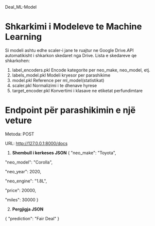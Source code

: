 Deal_ML-Model

# Shkarkimi i Modeleve te Machine Learning
Si modeli ashtu edhe scaler-i jane te ruajtur ne Google Drive.API automatikisht i shkarkon skedaret nga Drive.
Lista e skedareve qe shkarkohen:
1. label_encoders.pkl	Encode kategorite per neo_make, neo_model, etj.
2. labels_model.pkl	Modeli kryesor per parashikime
3. model.pkl	Reference per ml_model(statistikat)
4. scaler.pkl	Normalizimi i te dhenave hyrese
5. target_encoder.pkl	Konvertimi i klasave ne etiketat perfundimtare

# Endpoint për parashikimin e një veture
Metoda: POST

URL: http://127.0.0.1:8000/docs 

1. **Shembull i kerkeses JSON**
{
  "neo_make": "Toyota",
  
  "neo_model": "Corolla",
  
  "neo_year": 2020,
  
  "neo_engine": "1.8L",
  
  "price": 20000,
  
  "miles": 30000
}


  2. **Pergjigja JSON**


{
  "prediction": "Fair Deal"
}
